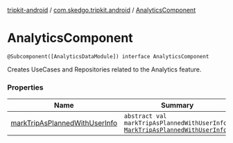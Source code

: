 [tripkit-android](../../index.md) / [com.skedgo.tripkit.android](../index.md) / [AnalyticsComponent](./index.md)

# AnalyticsComponent

`@Subcomponent([AnalyticsDataModule]) interface AnalyticsComponent`

Creates UseCases and Repositories related to the Analytics feature.

### Properties

| Name | Summary |
|---|---|
| [markTripAsPlannedWithUserInfo](mark-trip-as-planned-with-user-info.md) | `abstract val markTripAsPlannedWithUserInfo: `[`MarkTripAsPlannedWithUserInfo`](../../skedgo.tripkit.analytics/-mark-trip-as-planned-with-user-info/index.md) |
